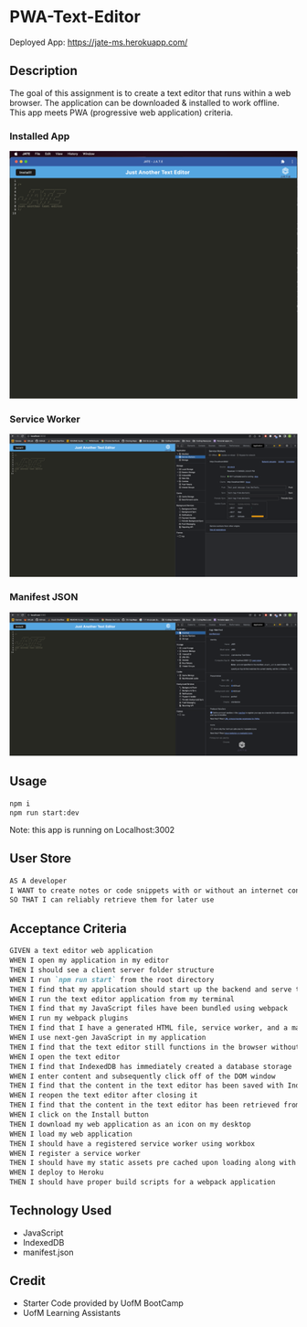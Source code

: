 # PWA-Text-Editor

Deployed App: https://jate-ms.herokuapp.com/

## Description
The goal of this assignment is to create a text editor that runs within a web browser. The application can be downloaded & installed to work offline. This app meets PWA (progressive web application) criteria. 
### Installed App
![Demo of the Installed Application](./Assets/JATE_Installed_App.png)

### Service Worker
![Chrome DevTools Service Worker](./Assets/Service_Worker_Chrome-Dev.png)
### Manifest JSON
![Chrome DevTools Manifest JSON](./Assets/Manifest_JSON_Chrome-Dev.png)

## Usage
```
npm i
npm run start:dev
```
Note: this app is running on Localhost:3002

## User Store
```md
AS A developer
I WANT to create notes or code snippets with or without an internet connection
SO THAT I can reliably retrieve them for later use
```

## Acceptance Criteria
```md
GIVEN a text editor web application
WHEN I open my application in my editor
THEN I should see a client server folder structure
WHEN I run `npm run start` from the root directory
THEN I find that my application should start up the backend and serve the client
WHEN I run the text editor application from my terminal
THEN I find that my JavaScript files have been bundled using webpack
WHEN I run my webpack plugins
THEN I find that I have a generated HTML file, service worker, and a manifest file
WHEN I use next-gen JavaScript in my application
THEN I find that the text editor still functions in the browser without errors
WHEN I open the text editor
THEN I find that IndexedDB has immediately created a database storage
WHEN I enter content and subsequently click off of the DOM window
THEN I find that the content in the text editor has been saved with IndexedDB
WHEN I reopen the text editor after closing it
THEN I find that the content in the text editor has been retrieved from our IndexedDB
WHEN I click on the Install button
THEN I download my web application as an icon on my desktop
WHEN I load my web application
THEN I should have a registered service worker using workbox
WHEN I register a service worker
THEN I should have my static assets pre cached upon loading along with subsequent pages and static assets
WHEN I deploy to Heroku
THEN I should have proper build scripts for a webpack application
``` 

## Technology Used
* JavaScript
* IndexedDB
* manifest.json

## Credit
* Starter Code provided by UofM BootCamp
* UofM Learning Assistants 
